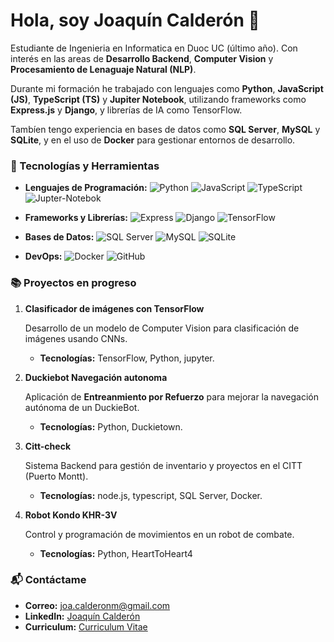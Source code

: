 # Hola, soy **Joaquín Calderón** 👋

Estudiante de Ingenieria en Informatica en Duoc UC (último año). Con interés en las areas de **Desarrollo Backend**, **Computer Vision** y **Procesamiento de Lenaguaje Natural (NLP)**.

Durante mi formación he trabajado con lenguajes como **Python**, **JavaScript (JS)**, **TypeScript (TS)** y **Jupiter Notebook**, utilizando frameworks como **Express.js** y **Django**, y librerías de IA como TensorFlow.

Tambíen tengo experiencia en bases de datos como **SQL Server**, **MySQL** y **SQLite**, y en el uso de **Docker** para gestionar entornos de desarrollo.

### 🔧 Tecnologías y Herramientas
- **Lenguajes de Programación:** 
  ![Python](https://img.shields.io/badge/Python-blue)
  ![JavaScript](https://img.shields.io/badge/JavaScript-yellow)
  ![TypeScript](https://img.shields.io/badge/TypeScript-blue)
  ![Jupter-Notebok](https://img.shields.io/badge/Jupyter%20Notebook-orange)
  
- **Frameworks y Librerías:**
  ![Express](https://img.shields.io/badge/Express.js-green)
  ![Django](https://img.shields.io/badge/Django-purple)
  ![TensorFlow](https://img.shields.io/badge/TensorFlow-orange)

- **Bases de Datos:**
  ![SQL Server](https://img.shields.io/badge/SQL%20Server-gray)
  ![MySQL](https://img.shields.io/badge/MySQL-orange)
  ![SQLite](https://img.shields.io/badge/SQLite-brown)

- **DevOps:**
  ![Docker](https://img.shields.io/badge/Docker-blue)
  ![GitHub](https://img.shields.io/badge/GitHub-gray)

### 📚 Proyectos en progreso
1. **Clasificador de imágenes con TensorFlow**
   
   Desarrollo de un modelo de Computer Vision para clasificación de imágenes usando CNNs.
   - **Tecnologías:** TensorFlow, Python, jupyter.
  
2. **Duckiebot Navegación autonoma**
   
   Aplicación de **Entreanmiento por Refuerzo** para mejorar la navegación autónoma de un DuckieBot. 
    - **Tecnologías:** Python, Duckietown.
     
3. **Citt-check**
   
    Sistema Backend para gestión de inventario y proyectos en el CITT (Puerto Montt). 
   - **Tecnologías:** node.js, typescript, SQL Server, Docker.
 
4. **Robot Kondo KHR-3V**

   Control y programación de movimientos en un robot de combate.
    - **Tecnologías:** Python, HeartToHeart4

### 📬 Contáctame
- **Correo:** [joa.calderonm@gmail.com](mailto:joa.calderonm@gmail.com)
- **LinkedIn:** [Joaquín Calderón](https://www.linkedin.com/in/joa-calderonm-informatico/)
- **Curriculum:** [Curriculum Vitae](https://github.com/joacalderonm/joacalderonm/blob/main/Curriculum%20Vitae.pdf)
